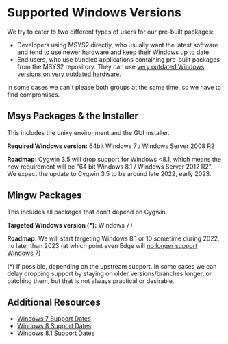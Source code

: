 # Supported Windows Versions

We try to cater to two different types of users for our pre-built packages:

* Developers using MSYS2 directly, who usually want the latest software and tend to use newer hardware and keep their Windows up to date.
* End users, who use bundled applications containing pre-built packages from the MSYS2 repository. They can use [very outdated Windows versions on very outdated hardware](https://data.firefox.com/dashboard/hardware).

In some cases we can't please both groups at the same time, so we have to find compromises.

## Msys Packages & the Installer

This includes the unixy environment and the GUI installer.

**Required Windows version:** 64bit Windows 7 / Windows Server 2008 R2

**Roadmap:** Cygwin 3.5 will drop support for Windows <8.1, which means the new requirement will be "64 bit Windows 8.1 / Windows Server 2012 R2". We expect the update to Cygwin 3.5 to be around late 2022, early 2023.

## Mingw Packages

This includes all packages that don't depend on Cygwin.

**Targeted Windows version (*):** Windows 7+

**Roadmap:** We will start targeting Windows 8.1 or 10 sometime during 2022, no later than 2023 (at which point even Edge will [no longer support Windows 7](https://docs.microsoft.com/en-us/deployedge/microsoft-edge-supported-operating-systems))

(*) If possible, depending on the upstream support. In some cases we can delay dropping support by staying on older versions/branches longer, or patching them, but that is not always practical or desirable.

## Additional Resources

* [Windows 7 Support Dates](https://docs.microsoft.com/en-us/lifecycle/products/windows-7)
* [Windows 8 Support Dates](https://docs.microsoft.com/en-us/lifecycle/products/windows-8)
* [Windows 8.1 Support Dates](https://docs.microsoft.com/en-us/lifecycle/products/windows-81)